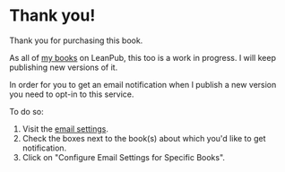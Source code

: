 # Thank you!

Thank you for purchasing this book.

As all of [my books](https://leanpub.com/u/szabgab) on LeanPub, this too is a work in progress. I will keep publishing new versions of it.

In order for you to get an email notification when I publish a new version you need to opt-in to this service.

To do so:


1. Visit the [email settings](https://leanpub.com/user_dashboard/email).
1. Check the boxes next to the book(s) about which you'd like to get notification.
1. Click on "Configure Email Settings for Specific Books".

